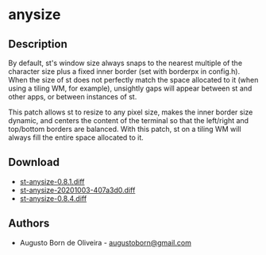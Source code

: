 anysize
=========

Description
-----------
By default, st's window size always snaps to the nearest multiple of the
character size plus a fixed inner border (set with borderpx in config.h). When
the size of st does not perfectly match the space allocated to it (when using a
tiling WM, for example), unsightly gaps will appear between st and other apps,
or between instances of st.

This patch allows st to resize to any pixel size, makes the inner border size
dynamic, and centers the content of the terminal so that the left/right and
top/bottom borders are balanced. With this patch, st on a tiling WM will always
fill the entire space allocated to it.

Download
--------
* [st-anysize-0.8.1.diff](st-anysize-0.8.1.diff)
* [st-anysize-20201003-407a3d0.diff](st-anysize-20201003-407a3d0.diff)
* [st-anysize-0.8.4.diff](st-anysize-0.8.4.diff)

Authors
-------
* Augusto Born de Oliveira - <augustoborn@gmail.com>
